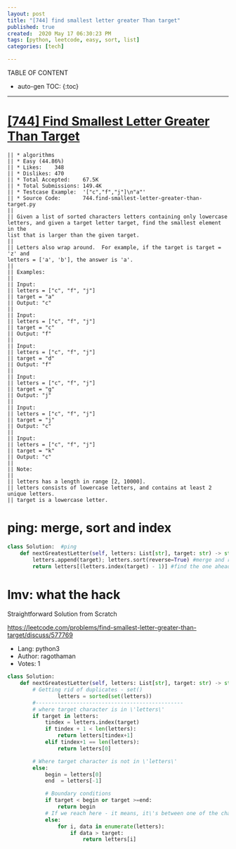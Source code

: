```yaml
---
layout: post
title: "[744] find smallest letter greater Than target"
published: true
created:  2020 May 17 06:30:23 PM
tags: [python, leetcode, easy, sort, list]
categories: [tech]

---
```


TABLE OF CONTENT

* auto-gen TOC:
{:toc}

- - -


# [[744] Find Smallest Letter Greater Than Target](https://leetcode.com/problems/find-smallest-letter-greater-than-target/description/)

    || * algorithms
    || * Easy (44.86%)
    || * Likes:    348
    || * Dislikes: 470
    || * Total Accepted:    67.5K
    || * Total Submissions: 149.4K
    || * Testcase Example:  '["c","f","j"]\n"a"'
    || * Source Code:       744.find-smallest-letter-greater-than-target.py
    ||
    || Given a list of sorted characters letters containing only lowercase
    letters, and given a target letter target, find the smallest element in the
    list that is larger than the given target.
    ||
    || Letters also wrap around.  For example, if the target is target = 'z' and
    letters = ['a', 'b'], the answer is 'a'.
    ||
    || Examples:
    ||
    || Input:
    || letters = ["c", "f", "j"]
    || target = "a"
    || Output: "c"
    ||
    || Input:
    || letters = ["c", "f", "j"]
    || target = "c"
    || Output: "f"
    ||
    || Input:
    || letters = ["c", "f", "j"]
    || target = "d"
    || Output: "f"
    ||
    || Input:
    || letters = ["c", "f", "j"]
    || target = "g"
    || Output: "j"
    ||
    || Input:
    || letters = ["c", "f", "j"]
    || target = "j"
    || Output: "c"
    ||
    || Input:
    || letters = ["c", "f", "j"]
    || target = "k"
    || Output: "c"
    ||
    || Note:
    ||
    || letters has a length in range [2, 10000].
    || letters consists of lowercase letters, and contains at least 2 unique letters.
    || target is a lowercase letter.

# ping: merge, sort and index

```python
class Solution:  #ping
    def nextGreatestLetter(self, letters: List[str], target: str) -> str:
        letters.append(target); letters.sort(reverse=True) #merge and reversely sort
        return letters[(letters.index(target) - 1)] #find the one ahead of target
```

# lmv: what the hack

Straightforward Solution from Scratch

https://leetcode.com/problems/find-smallest-letter-greater-than-target/discuss/577769

* Lang:    python3
* Author:  ragothaman
* Votes:   1

```python
class Solution:
    def nextGreatestLetter(self, letters: List[str], target: str) -> str:
        # Getting rid of duplicates - set()
                letters = sorted(set(letters))
        #-----------------------------------------------
        # where target character is in \'letters\'
        if target in letters:
            tindex = letters.index(target)
            if tindex + 1 < len(letters):
                return letters[tindex+1]
            elif tindex+1 == len(letters):
                return letters[0]

        # Where target character is not in \'letters\'
        else:
            begin = letters[0]
            end  = letters[-1]

            # Boundary conditions
            if target < begin or target >=end:
                return begin
            # If we reach here - it means, it\'s between one of the characters in \'letters\'
            else:
                for i, data in enumerate(letters):
                    if data > target:
                        return letters[i]
```

